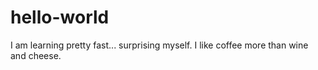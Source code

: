 # hello-world

I am learning pretty fast... surprising myself.  I like coffee more than wine and cheese.
